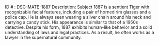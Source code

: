 ID # : DSC-MATE-1887
Description: Subject 1887 is a sentient Tiger with recognizable facial features, including a pair of horned rim glasses and a police cap. He is always seen wearing a silver chain around his neck and carrying a candy stick. His appearance is similar to that of a 1950s detective. Despite his form, 1887 exhibits human-like behavior and a solid understanding of laws and legal practices. As a result, he often works as a lawyer in the supernatural community.